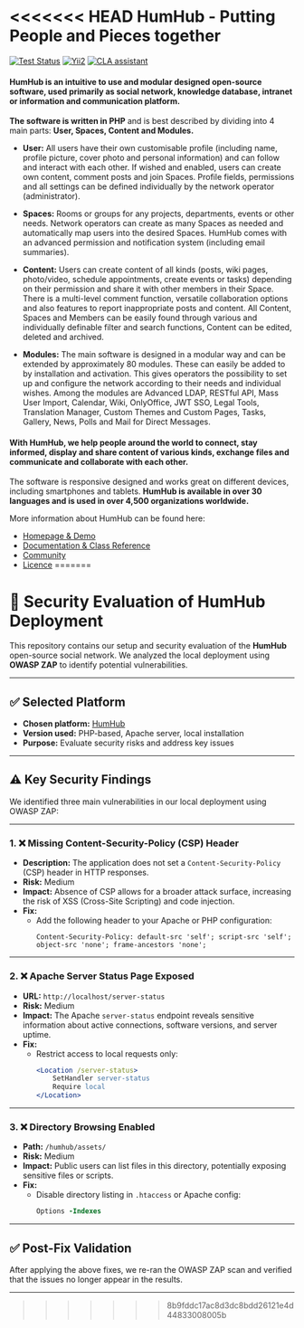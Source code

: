 <<<<<<< HEAD
HumHub - Putting People and Pieces together
===========================

[![Test Status](https://github.com/humhub/humhub/workflows/PHP%20Codeception%20Tests/badge.svg)](https://github.com/humhub/humhub/actions)
[![Yii2](https://img.shields.io/badge/Powered_by-Yii_Framework-green.svg?style=flat)](http://www.yiiframework.com/)
[![CLA assistant](https://cla-assistant.io/readme/badge/humhub/humhub)](https://cla-assistant.io/humhub/humhub)

#### **HumHub is an intuitive to use and modular designed open-source software**, used primarily as social network, knowledge database, intranet or information and communication platform.

**The software is written in PHP** and is best described by dividing into 4 main parts: **User, Spaces, Content and Modules.**

- **User:** All users have their own customisable profile (including name, profile picture, cover photo and personal information) and can follow and interact with each other. If wished and enabled, users can create own content, comment posts and join Spaces. Profile fields, permissions and all settings can be defined individually by the network operator (administrator).

- **Spaces:** Rooms or groups for any projects, departments, events or other needs. Network operators can create as many Spaces as needed and automatically map users into the desired Spaces. HumHub comes with an advanced permission and notification system (including email summaries).

- **Content:** Users can create content of all kinds (posts, wiki pages, photo/video, schedule appointments, create events or tasks) depending on their permission and share it with other members in their Space. There is a multi-level comment function, versatile collaboration options and also features to report inappropriate posts and content. All Content, Spaces and Members can be easily found through various and individually definable filter and search functions, Content can be edited, deleted and archived.

- **Modules:** The main software is designed in a modular way and can be extended by approximately 80 modules. These can easily be added to by installation and activation. This gives operators the possibility to set up and configure the network according to their needs and individual wishes. Among the modules are Advanced LDAP, RESTful API, Mass User Import, Calendar, Wiki, OnlyOffice, JWT SSO, Legal Tools, Translation Manager, Custom Themes and Custom Pages, Tasks, Gallery, News, Polls and Mail for Direct Messages.

#### With HumHub, we help people around the world to connect, stay informed, display and share content of various kinds, exchange files and communicate and collaborate with each other.

The software is responsive designed and works great on different devices, including smartphones and tablets. **HumHub is available in over 30 languages and is used in over 4,500 organizations worldwide.**

More information about HumHub can be found here:

-	[Homepage & Demo](http://www.humhub.org/)
-	[Documentation & Class Reference](http://docs.humhub.org/)
-	[Community](http://community.humhub.com/)
-	[Licence](https://www.humhub.com/licences)
=======
# 🔐 Security Evaluation of HumHub Deployment

This repository contains our setup and security evaluation of the **HumHub** open-source social network. We analyzed the local deployment using **OWASP ZAP** to identify potential vulnerabilities.

---

## ✅ Selected Platform

- **Chosen platform:** [HumHub](https://www.humhub.com/)
- **Version used:** PHP-based, Apache server, local installation
- **Purpose:** Evaluate security risks and address key issues

---

## ⚠️ Key Security Findings

We identified three main vulnerabilities in our local deployment using OWASP ZAP:

---

### 1. ❌ Missing Content-Security-Policy (CSP) Header

- **Description:** The application does not set a `Content-Security-Policy` (CSP) header in HTTP responses.
- **Risk:** Medium
- **Impact:** Absence of CSP allows for a broader attack surface, increasing the risk of XSS (Cross-Site Scripting) and code injection.
- **Fix:**
  - Add the following header to your Apache or PHP configuration:
    ```http
    Content-Security-Policy: default-src 'self'; script-src 'self'; object-src 'none'; frame-ancestors 'none';
    ```

---

### 2. ❌ Apache Server Status Page Exposed

- **URL:** `http://localhost/server-status`
- **Risk:** Medium
- **Impact:** The Apache `server-status` endpoint reveals sensitive information about active connections, software versions, and server uptime.
- **Fix:**
  - Restrict access to local requests only:
    ```apache
    <Location /server-status>
        SetHandler server-status
        Require local
    </Location>
    ```

---

### 3. ❌ Directory Browsing Enabled

- **Path:** `/humhub/assets/`
- **Risk:** Medium
- **Impact:** Public users can list files in this directory, potentially exposing sensitive files or scripts.
- **Fix:**
  - Disable directory listing in `.htaccess` or Apache config:
    ```apache
    Options -Indexes
    ```

---

## ✅ Post-Fix Validation

After applying the above fixes, we re-ran the OWASP ZAP scan and verified that the issues no longer appear in the results.

---
>>>>>>> 8b9fddc17ac8d3dc8bdd26121e4d44833008005b

